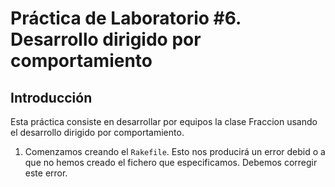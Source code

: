 Práctica de Laboratorio #6. Desarrollo dirigido por comportamiento   
================

Introducción
------------

Esta práctica consiste en desarrollar por equipos la clase Fraccion usando el desarrollo dirigido por comportamiento. 

1. Comenzamos creando el `Rakefile`. Esto nos producirá un error debid o a que no hemos creado el fichero que especificamos. 
Debemos corregir este error. 
